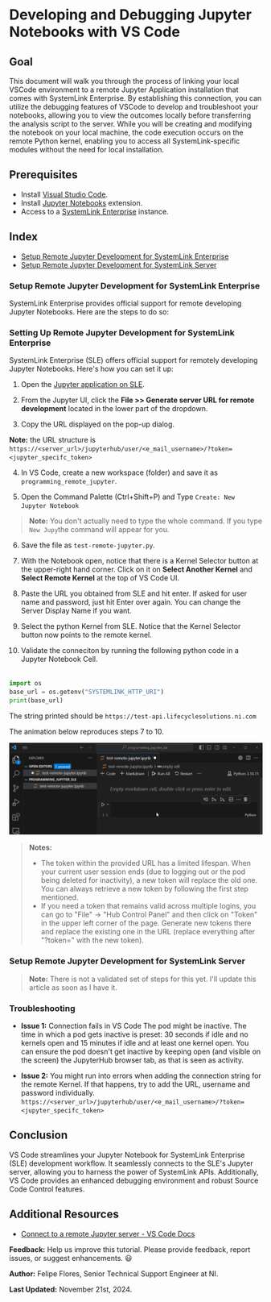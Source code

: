 # Developing and Debugging Jupyter Notebooks with VS Code

## Goal

This document will walk you through the process of linking your local VSCode environment to a remote Jupyter Application installation that comes with SystemLink Enterprise. By establishing this connection, you can utilize the debugging features of VSCode to develop and troubleshoot your notebooks, allowing you to view the outcomes locally before transferring the analysis script to the server. While you will be creating and modifying the notebook on your local machine, the code execution occurs on the remote Python kernel, enabling you to access all SystemLink-specific modules without the need for local installation.

## Prerequisites

- Install [Visual Studio Code](link_to_installation_page).
- Install [Jupyter Notebooks](link_to_extension_page) extension.
- Access to a [SystemLink Enterprise](url) instance.


## Index

- [Setup Remote Jupyter Development for SystemLink Enterprise](#setup-remote-jupyter-development-for-systemlink-enterprise)
- [Setup Remote Jupyter Development for SystemLink Server](#setup-remote-jupyter-development-for-systemlink-server)


### Setup Remote Jupyter Development for SystemLink Enterprise

SystemLink Enterprise provides official support for remote developing Jupyter Notebooks. Here are the steps to do so:

### Setting Up Remote Jupyter Development for SystemLink Enterprise

SystemLink Enterprise (SLE) offers official support for remotely developing Jupyter Notebooks. Here's how you can set it up:

1. Open the [Jupyter application on SLE](https://test.lifecyclesolutions.ni.com/jupyter/).

2. From the Jupyter UI, click the **File >> Generate server URL for remote development** located in the lower part of the dropdown.

3. Copy the URL displayed on the pop-up dialog.

__Note:__ the URL structure is `https://<server_url>/jupyterhub/user/<e_mail_username>/?token=<jupyter_specifc_token>`

4. In VS Code, create a new workspace (folder) and save it as `programming_remote_jupyter`.

5. Open the Command Palette (Ctrl+Shift+P) and Type `Create: New Jupyter Notebook`

> __Note:__ You don't actually need to type the whole command. If you type `New Jupy`the command will appear for you.

6. Save the file as `test-remote-jupyter.py`.

7. With the Notebook open, notice that there is a Kernel Selector button at the upper-right hand corner. Click on it on **Select Another Kernel** and **Select Remote Kernel** at the top of VS Code UI.

8. Paste the URL you obtained from SLE and hit enter. If asked for user name and password, just hit Enter over again. You can change the Server Display Name if you want.

9. Select the python Kernel from SLE. Notice that the Kernel Selector button now points to the remote kernel.

10. Validate the conneciton by running the following python code in a Jupyter Notebook Cell.

```Python

import os
base_url = os.getenv("SYSTEMLINK_HTTP_URI")
print(base_url)

```

The string printed should be `https://test-api.lifecyclesolutions.ni.com` 

The animation below reproduces steps 7 to 10.

<p align="center">
  <img src="images/remote-kernel.gif" />
</p>

> **Notes:** 
>- The token within the provided URL has a limited lifespan. When your current user session ends (due to logging out or the pod being deleted for inactivity), a new token will replace the old one. You can always retrieve a new token by following the first step mentioned.
>- If you need a token that remains valid across multiple logins, you can go to "File" -> "Hub Control Panel" and then click on "Token" in the upper left corner of the page. Generate new tokens there and replace the existing one in the URL (replace everything after "?token=" with the new token).


### Setup Remote Jupyter Development for SystemLink Server

> __Note:__ There is not a validated set of steps for this yet. I'll update this article as soon as I have it.

### Troubleshooting

- **Issue 1:** Connection fails in VS Code
    The pod might be inactive. The time in which a pod gets inactive is preset: 30 seconds if idle and no kernels open and 15 minutes if idle and at least one kernel open. You can ensure the pod doesn't get inactive by keeping open (and visible on the screen) the JupyterHub browser tab, as that is seen as activity.

- **Issue 2:** You might run into errors when adding the connection string for the remote Kernel. If that happens, try to add the URL, username and password individually. `https://<server_url>/jupyterhub/user/<e_mail_username>/?token=<jupyter_specifc_token>`



## Conclusion

VS Code streamlines your Jupyter Notebook for SystemLink Enterprise (SLE) development workflow. It seamlessly connects to the SLE's Jupyter server, allowing you to harness the power of SystemLink APIs. Additionally, VS Code provides an enhanced debugging environment and robust Source Code Control features.


## Additional Resources

- [Connect to a remote Jupyter server - VS Code Docs](https://code.visualstudio.com/docs/datascience/notebooks-web#:~:text=run%20your%20code.-,Connect%20to%20a%20remote%20Jupyter%20server,for%20your%20remote%20Jupyter%20server.)


**Feedback:** Help us improve this tutorial. Please provide feedback, report issues, or suggest enhancements. :smiley:

**Author:** Felipe Flores, Senior Technical Support Engineer at NI.

**Last Updated:** November 21st, 2024.

